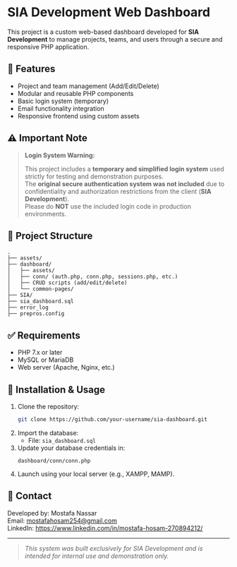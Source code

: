 
# SIA Development Web Dashboard

This project is a custom web-based dashboard developed for **SIA Development** to manage projects, teams, and users through a secure and responsive PHP application.

## 🔧 Features

- Project and team management (Add/Edit/Delete)
- Modular and reusable PHP components
- Basic login system (temporary)
- Email functionality integration
- Responsive frontend using custom assets

## ⚠️ Important Note

> **Login System Warning:**
>
> This project includes a **temporary and simplified login system** used strictly for testing and demonstration purposes.  
> The **original secure authentication system was not included** due to confidentiality and authorization restrictions from the client (**SIA Development**).  
> Please do **NOT** use the included login code in production environments.

## 📁 Project Structure

```
.
├── assets/
├── dashboard/
│   ├── assets/
│   ├── conn/ (auth.php, conn.php, sessions.php, etc.)
│   ├── CRUD scripts (add/edit/delete)
│   └── common-pages/
├── SIA/
├── sia_dashboard.sql
├── error_log
├── prepros.config
```

## ✅ Requirements

- PHP 7.x or later
- MySQL or MariaDB
- Web server (Apache, Nginx, etc.)

## 🚀 Installation & Usage

1. Clone the repository:
   ```bash
   git clone https://github.com/your-username/sia-dashboard.git
   ```
2. Import the database:
   - File: `sia_dashboard.sql`
3. Update your database credentials in:
   ```
   dashboard/conn/conn.php
   ```
4. Launch using your local server (e.g., XAMPP, MAMP).

## 📩 Contact

Developed by: Mostafa Nassar  
Email: mostafahosam254@gmail.com  
LinkedIn: https://www.linkedin.com/in/mostafa-hosam-270894212/

---

> *This system was built exclusively for SIA Development and is intended for internal use and demonstration only.*
